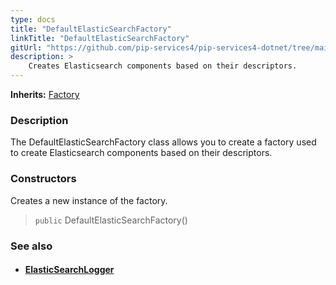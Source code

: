 ```yaml
---
type: docs
title: "DefaultElasticSearchFactory"
linkTitle: "DefaultElasticSearchFactory"
gitUrl: "https://github.com/pip-services4/pip-services4-dotnet/tree/main/pip-services4-expressions-dotnet"
description: > 
    Creates Elasticsearch components based on their descriptors.
---
```


**Inherits:** [Factory](../../../components/build/factory)

### Description

The DefaultElasticSearchFactory class allows you to create a factory used to create Elasticsearch components based on their descriptors. 

### Constructors

Creates a new instance of the factory.

> `public` DefaultElasticSearchFactory()


### See also
- #### [ElasticSearchLogger](../../log/elasticsearch_logger)

